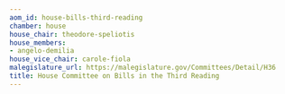 ```yaml
---
aom_id: house-bills-third-reading
chamber: house
house_chair: theodore-speliotis
house_members:
- angelo-demilia
house_vice_chair: carole-fiola
malegislature_url: https://malegislature.gov/Committees/Detail/H36
title: House Committee on Bills in the Third Reading
---
```


